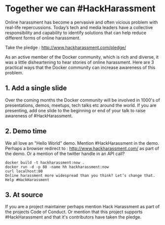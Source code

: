 # Together we can #HackHarassment

Online harassment has become a pervasive and often vicious problem with real-life repercussions. Today’s tech and media leaders have a collective responsibility and capability to identify solutions that can help reduce different forms of online harassment.

Take the pledge : http://www.hackharassment.com/pledge/

As an active member of the Docker community, which is rich and diverse, it was a little disheartening to hear stories of online harassment.  Here are 3 practical ways that the Docker community can increase awareness of this problem.

## 1. Add a single slide

Over the coming months the Docker community will be involved in 1000's of presentations, demos, meetups, tech talks etc around the world.  If you are presenting, add one slide to the beginning or end of your talk to raise awareness of #HackHarassment.

## 2. Demo time

We all love an "Hello World" demo.  Mention #HackHarassment in the demo.  Perhaps a browser redirect to : http://www.hackharassment.com/ as part of the demo. Or a mention of the twitter handle in an API call? 

```
docker build -t hackharassment:now .
docker run -d -p 80 -name hh hackharassment:now
curl localhost:80
Online harassment more widespread than you think? Let’s change that. Help #HackHarassment

```

## 3. At source

If you are a project maintainer perhaps mention Hack Harassment as part of the projects Code of Conduct. Or mention that this project supports #HackHarassment and that it's contributors have taken the pledge.

